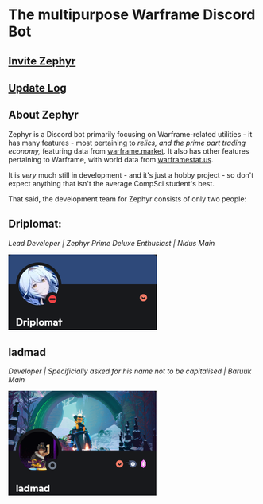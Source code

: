 # The multipurpose Warframe Discord Bot

## [Invite Zephyr](https://discord.com/api/oauth2/authorize?client_id=909523581120151572&permissions=2147502080&scope=bot%20applications.commands)

## [Update Log](https://thesm1th.github.io/Zephyr/updates)

## About Zephyr
Zephyr is a Discord bot primarily focusing on Warframe-related utilities - it has many features - most pertaining to *relics, and the prime part trading economy,* featuring data from [warframe.market](https://warframe.market). It also has other features pertaining to Warframe, with world data from [warframestat.us](https://warframestat.us).

It is *very* much still in development - and it's just a hobby project - so don't expect anything that isn't the average CompSci student's best.

That said, the development team for Zephyr consists of only two people:

## Driplomat:
*Lead Developer | Zephyr Prime Deluxe Enthusiast | Nidus Main*

![Driplomat](https://github.com/theSm1th/Zephyr/blob/master/docs/dev_profile_DP.png)

## ladmad
*Developer | Specificially asked for his name not to be capitalised | Baruuk Main*

![ladmad](https://github.com/theSm1th/Zephyr/blob/master/docs/dev_profile_LM.png)
